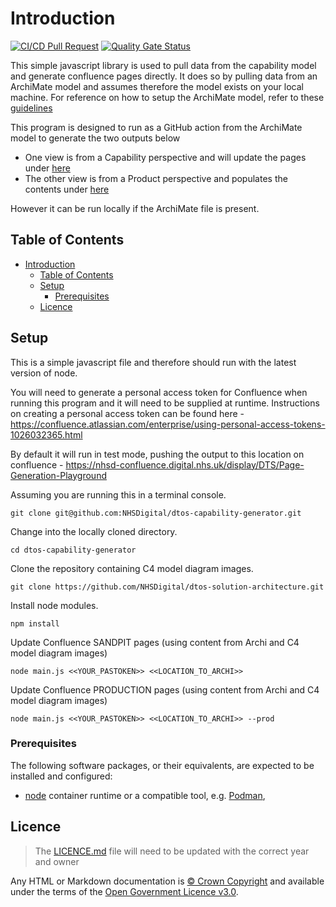 # Introduction

[![CI/CD Pull Request](https://github.com/nhs-england-tools/repository-template/actions/workflows/cicd-1-pull-request.yaml/badge.svg)](https://github.com/nhs-england-tools/repository-template/actions/workflows/cicd-1-pull-request.yaml)
[![Quality Gate Status](https://sonarcloud.io/api/project_badges/measure?project=repository-template&metric=alert_status)](https://sonarcloud.io/summary/new_code?id=repository-template)

This simple javascript library is used to pull data from the capability model and generate confluence pages directly. It does so by pulling data from an ArchiMate model and assumes therefore the model exists on your local machine. For reference on how to setup the ArchiMate model, refer to these [guidelines](https://nhsd-confluence.digital.nhs.uk/display/DTS/Archi+Set+Up+for+collaborative+work)

This program is designed to run as a GitHub action from the ArchiMate model to generate the two outputs below

- One view is from a Capability perspective and will update the pages under [here](https://nhsd-confluence.digital.nhs.uk/display/DTS/Stages)
- The other view is from a Product perspective and populates the contents under [here](https://nhsd-confluence.digital.nhs.uk/display/DTS/Products)

However it can be run locally if the ArchiMate file is present.

## Table of Contents

- [Introduction](#introduction)
  - [Table of Contents](#table-of-contents)
  - [Setup](#setup)
    - [Prerequisites](#prerequisites)
  - [Licence](#licence)

## Setup

This is a simple javascript file and therefore should run with the latest version of node.

You will need to generate a personal access token for Confluence when running this program and it will need to be supplied at runtime. Instructions on creating a personal access token can be found here - <https://confluence.atlassian.com/enterprise/using-personal-access-tokens-1026032365.html>

By default it will run in test mode, pushing the output to this location on confluence - <https://nhsd-confluence.digital.nhs.uk/display/DTS/Page-Generation-Playground>

Assuming you are running this in a terminal console.

```git clone git@github.com:NHSDigital/dtos-capability-generator.git```

Change into the locally cloned directory.

```cd dtos-capability-generator```

Clone the repository containing C4 model diagram images.

```git clone https://github.com/NHSDigital/dtos-solution-architecture.git```

Install node modules.

```npm install```

Update Confluence SANDPIT pages (using content from Archi and C4 model diagram images)

```node main.js <<YOUR_PASTOKEN>> <<LOCATION_TO_ARCHI>>```

Update Confluence PRODUCTION pages (using content from Archi and C4 model diagram images)

```node main.js <<YOUR_PASTOKEN>> <<LOCATION_TO_ARCHI>> --prod```

### Prerequisites

The following software packages, or their equivalents, are expected to be installed and configured:

- [node](https://www.docker.com/) container runtime or a compatible tool, e.g. [Podman](https://podman.io/),

## Licence

> The [LICENCE.md](./LICENCE.md) file will need to be updated with the correct year and owner

Any HTML or Markdown documentation is [© Crown Copyright](https://www.nationalarchives.gov.uk/information-management/re-using-public-sector-information/uk-government-licensing-framework/crown-copyright/) and available under the terms of the [Open Government Licence v3.0](https://www.nationalarchives.gov.uk/doc/open-government-licence/version/3/).
